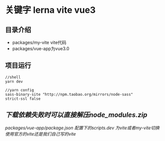 # 关键字 lerna vite vue3
## 目录介绍
* packages/my-vite vite代码
* packages/vue-app为vue3.0
## 项目运行
``` 
//shell
yarn dev

//yarn config
sass-binary-site "http://npm.taobao.org/mirrors/node-sass"
strict-ssl false
```
*下载依赖失败时可以直接解压node_modules.zip*
---
*packages/vue-app/package.json 配置下的scripts.dev 为vite或者my-vite切换使用官方的vite还是我们自己写的vite*
